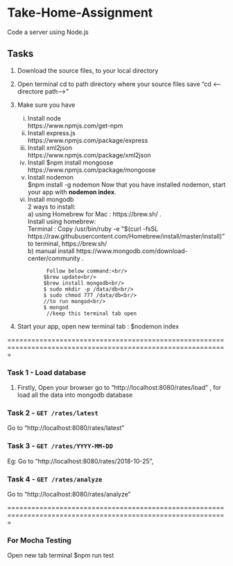 # Take-Home-Assignment
Code a server using Node.js

## Tasks 
1. Download the source files, to your local directory
2. Open terminal cd to path directory where your source files save “cd <--directore path—>”
3. Make sure you have 
   
    <ol type="i">
      <li>Install node <br/>
          https://www.npmjs.com/get-npm
      </li>
      <li>Install express.js<br/>
          https://www.npmjs.com/package/express
      </li>
      <li>Install xml2json<br/>
          https://www.npmjs.com/package/xml2json
      </li>
      <li>Install  $npm install mongoose<br/>
        https://www.npmjs.com/package/mongoose
      </li>
      <li>Install nodemon <br/>
          $npm install -g nodemon 
          Now that you have installed nodemon, start your app with <b>nodemon index</b>. <br/>
      </li>
      <li>Install mongodb<br/>
           2 ways to install:<br/>
           a) using Homebrew for Mac : https://brew.sh/ . <br/>
              Install using homebrew:<br/>
              Terminal : Copy 
        /usr/bin/ruby -e "$(curl -fsSL https://raw.githubusercontent.com/Homebrew/install/master/install)” 
        to terminal, https://brew.sh/ <br/>
           b) manual install https://www.mongodb.com/download-center/community .  <br/>
           
             Follow below command:<br/>
            $brew update<br/>
            $brew install mongodb<br/>
            $ sudo mkdir -p /data/db<br/>
            $ sudo chmod 777 /data/db<br/>
            //to run mongod<br/>
            $ mongod
             //keep this terminal tab open
            
      </li>
    </ol>
4.  Start your app, open new terminal tab :  $nodemon index 

=============================================================================================================

### Task 1 - Load database
1. Firstly, Open your browser go to “http://localhost:8080/rates/load” , for load all the data into mongodb database

### Task 2 - `GET /rates/latest`
Go to “http://localhost:8080/rates/latest”

### Task 3 - `GET /rates/YYYY-MM-DD`
Eg: Go to “http://localhost:8080/rates/2018-10-25”,

### Task 4 - `GET /rates/analyze`
Go to “http://localhost:8080/rates/analyze”

=============================================================================================================

### For Mocha Testing
Open new tab terminal $npm run test
